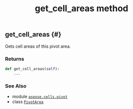﻿---
title: get_cell_areas method
second_title: Aspose.Cells for Python via .NET API References
description: 
type: docs
weight: 20
url: /aspose.cells.pivot/pivotarea/get_cell_areas/
is_root: false
---

## get_cell_areas {#}

Gets cell areas of this pivot area.


### Returns 





```python
def get_cell_areas(self):
    ...
```





### See Also
* module [`aspose.cells.pivot`](../../)
* class [`PivotArea`](/cells/python-net/aspose.cells.pivot/pivotarea)
